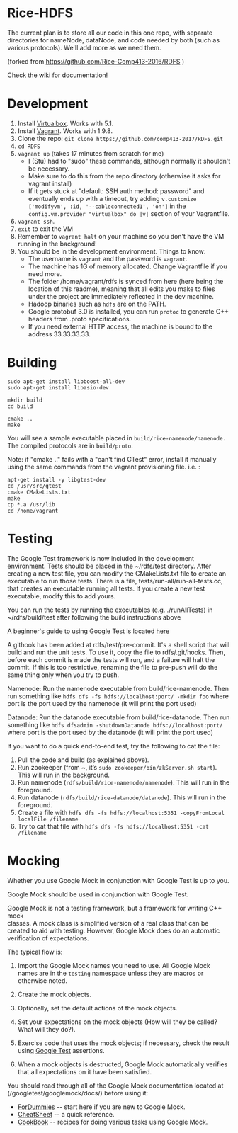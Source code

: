 # Rice-HDFS

The current plan is to store all our code in this one repo, with separate directories for nameNode, dataNode, and code needed by both (such as various protocols). We'll add more as we need them.

(forked from https://github.com/Rice-Comp413-2016/RDFS )

Check the wiki for documentation!

# Development
1. Install [Virtualbox](https://www.virtualbox.org/). Works with 5.1.
2. Install [Vagrant](https://vagrantup.com/). Works with 1.9.8.
3. Clone the repo: `git clone https://github.com/comp413-2017/RDFS.git`
4. `cd RDFS`
5. `vagrant up` (takes 17 minutes from scratch for me)
   - I (Stu) had to "sudo" these commands, although normally it shouldn't be
     necessary.
   - Make sure to do this from the repo directory (otherwise it asks for vagrant install)
   - If it gets stuck at "default: SSH auth method: password" and eventually
     ends up with a timeout, try adding `v.customize ['modifyvm', :id, '--cableconnected1', 'on']` in the `config.vm.provider "virtualbox" do |v|` section of your Vagrantfile.
6. `vagrant ssh`.
7. `exit` to exit the VM
8. Remember to `vagrant halt` on your machine so you don't have the VM running in the background!
9. You should be in the development environment. Things to know:
   - The username is `vagrant` and the password is `vagrant`.
   - The machine has 1G of memory allocated. Change Vagrantfile if you need
     more.
   - The folder /home/vagrant/rdfs is synced from here (here being the location
     of this readme), meaning that all edits you make to files under the
     project are immediately reflected in the dev machine.
   - Hadoop binaries such as `hdfs` are on the PATH.
   - Google protobuf 3.0 is installed, you can run `protoc` to generate C++
     headers from .proto specifications.
   - If you need external HTTP access, the machine is bound to the address
     33.33.33.33.

# Building
```
sudo apt-get install libboost-all-dev
sudo apt-get install libasio-dev

mkdir build
cd build

cmake ..
make
```
You will see a sample executable placed in `build/rice-namenode/namenode.` The
compiled protocols are in `build/proto`.

Note: if "cmake .." fails with a "can't find GTest" error, install it manually using the same commands from the vagrant provisioning file. i.e. :
```
apt-get install -y libgtest-dev
cd /usr/src/gtest
cmake CMakeLists.txt
make
cp *.a /usr/lib
cd /home/vagrant
```

# Testing

The Google Test framework is now included in the development environment.
Tests should be placed in the ~/rdfs/test directory.
After creating a new test file, you can modify the CMakeLists.txt file to create an executable
to run those tests.
There is a file, tests/run-all/run-all-tests.cc, that creates an executable running all tests.
If you create a new test executable, modify this to add yours.

You can run the tests by running the executables (e.g. ./runAllTests) in ~/rdfs/build/test after following the build instructions above

A beginner's guide to using Google Test is located [here](https://github.com/google/googletest/blob/master/googletest/docs/Primer.md)

A githook has been added at rdfs/test/pre-commit.  It's a shell script that will build and run
the unit tests.  To use it, copy the file to rdfs/.git/hooks.  Then, before each commit is made
the tests will run, and a failure will halt the commit.  If this is too restrictive, renaming
the file to pre-push will do the same thing only when you try to push.

Namenode:
Run the namenode executable from build/rice-namenode.
Then run something like `hdfs dfs -fs hdfs://localhost:port/ -mkdir foo`
where port is the port used by the namenode (it will print the port used)

Datanode:
Run the datanode executable from build/rice-datanode.
Then run something like `hdfs dfsadmin -shutdownDatanode hdfs://localhost:port/`
where port is the port used by the datanode (it will print the port used)

If you want to do a quick end-to-end test, try the following to cat the file:

1. Pull the code and build (as explained above).
2. Run zookeeper (from ~, it’s `sudo zookeeper/bin/zkServer.sh start`). This will run in the background.
3. Run namenode (`rdfs/build/rice-namenode/namenode`). This will run in the foreground.
4. Run datanode (`rdfs/build/rice-datanode/datanode`). This will run in the foreground.
5. Create a file with `hdfs dfs -fs hdfs://localhost:5351 -copyFromLocal localFile /filename`
6. Try to cat that file with `hdfs dfs -fs hdfs://localhost:5351 -cat /filename`

# Mocking

Whether you use Google Mock in conjunction with Google Test is up to you.

Google Mock should be used in conjunction with Google Test.

Google Mock is not a testing framework, but a framework for writing C++ mock   
classes. A mock class is simplified version of a real class that can be
created to aid with testing. However, Google Mock does  do an automatic
verification of expectations.      

The typical flow is:
1. Import the Google Mock names you need to use. All Google Mock names are
in the `testing` namespace unless they are macros or otherwise noted.

2. Create the mock objects.

3. Optionally, set the default actions of the mock objects.

4. Set your expectations on the mock objects (How will they be called? What
will they do?).

5. Exercise code that uses the mock objects; if necessary, check the result
using [Google Test](../../googletest/) assertions.

6. When a mock objects is destructed, Google Mock automatically verifies
that all expectations on it have been satisfied.

You should read through all of the Google Mock documentation located
at (/googletest/googlemock/docs/) before using it:
   - [ForDummies](https://github.com/google/googletest/blob/master/googlemock/docs/ForDummies.md) -- start here if you are new to Google Mock.
   - [CheatSheet](https://github.com/google/googletest/blob/master/googlemock/docs/CheatSheet.md) -- a quick reference.
   - [CookBook](https://github.com/google/googletest/blob/master/googlemock/docs/CookBook.md) -- recipes for doing various tasks using Google
     Mock.
